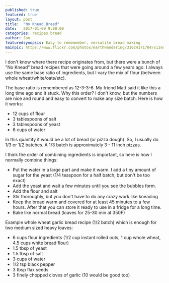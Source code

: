 ```yaml
---
published: true
featured: true
layout: post
title:  "No Knead Bread"
date:   2017-01-09 9:00:00
categories: recipes bread
author: Jon
featuredsynopsis: Easy to rememember, versatile bread making
mainpic: https://www.flickr.com/photos/earthwandering/31024171704/sizes/q/
---
```



I don't know where there recipe originates from, but there were a bunch of "No Knead" bread recipes that were going
around a few years ago.  I always use the same base ratio of ingredients, but I vary the mix of flour (between
whole wheat/white/oats/etc).

The base ratio is remembered as 12-3-3-6.  My friend Matt said it like this a long time ago and it stuck.  Why this
order?  I don't know, but the numbers are nice and round and easy to convert to make any size batch.  Here is how it
works:

* 12 cups of flour
* 3 tablespoons of salt
* 3 tablespoons of yeast
* 6 cups of water

In this quantity it would be a lot of bread (or pizza dough).  So, I usually do 1/3 or 1/2 batches.  A 1/3 batch is
approximately 3 - 11 inch pizzas.


I think the order of combining ingredients is important, so here is how I normally combine things:
* Put the water in a large part and make it warm.  I add a tiny amount of sugar for the yeast (1/4 teaspoon for a half batch, but don't be too exact)
* Add the yeast and wait a few minutes until you see the bubbles form.
* Add the flour and salt
* Stir thoroughly, but you don't have to do any crazy work like kneading
* Keep the bread warm and covered for at least 45 minutes to a few hours. After that you can store it ready to use in a fridge for a long time.
* Bake like normal bread (loaves for 25-30 min at 350F)


Example whole wheat garlic bread recipe (1/2 batch) which is enough for two medium sized heavy loaves:
* 6 cups flour ingredients (1/2 cup instant rolled outs, 1 cup whole wheat, 4.5 cups white bread flour)
* 1.5 tbsp of yeast
* 1.5 tbsp of salt
* 3 cups of water
* 1/2 tsp black pepper
* 3 tbsp flax seeds
* 3 finely chopped cloves of garlic (10 would be good too)





